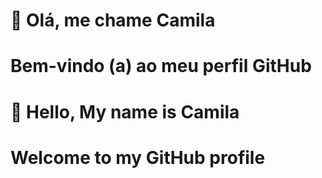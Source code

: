 #  👋 Olá, me chame Camila
# Bem-vindo (a) ao meu perfil GitHub

# 👋  Hello, My name is Camila
# Welcome to my GitHub profile
<!--
**yuifronerd/yuifronerd** is a ✨ _special_ ✨ repository because its `README.md` (this file) appears on your GitHub profile.

Here are some ideas to get you started:

- 🔭 I’m currently working on ...
- 🌱 I’m currently learning ...
- 👯 I’m looking to collaborate on ...
- 🤔 I’m looking for help with ...
- 💬 Ask me about ...
- 📫 How to reach me: ...
- 😄 Pronouns: ...
- ⚡ Fun fact: ...
-->
